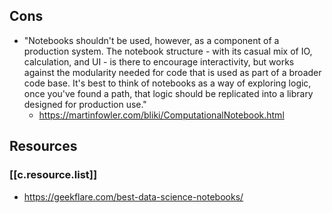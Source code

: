 
## Cons

- "Notebooks shouldn't be used, however, as a component of a production system. The notebook structure - with its casual mix of IO, calculation, and UI - is there to encourage interactivity, but works against the modularity needed for code that is used as part of a broader code base. It's best to think of notebooks as a way of exploring logic, once you've found a path, that logic should be replicated into a library designed for production use."
  - https://martinfowler.com/bliki/ComputationalNotebook.html
## Resources

### [[c.resource.list]]

- https://geekflare.com/best-data-science-notebooks/